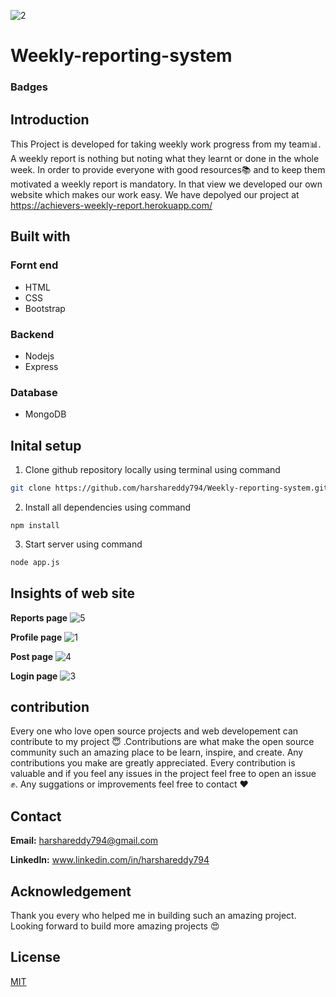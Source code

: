 ![2](https://user-images.githubusercontent.com/48166328/82139233-0e19ee80-9844-11ea-817d-89b7ab45ae01.PNG)
# Weekly-reporting-system

### Badges

## Introduction
This Project is developed for taking weekly work progress from my team:bar_chart:. A weekly report is nothing but noting what they learnt or done in the whole week. In order to provide everyone with good resources:books: and to keep them motivated a weekly report is mandatory. In that view we developed our own website which makes our work easy. We have depolyed our project at https://achievers-weekly-report.herokuapp.com/

## Built with
### Fornt end
* HTML
* CSS
* Bootstrap
### Backend
* Nodejs
* Express
### Database
* MongoDB

## Inital setup
 1. Clone github repository locally using terminal using command
 ```bash 
git clone https://github.com/harshareddy794/Weekly-reporting-system.git
```
2. Install all dependencies using command
```
npm install
```
3. Start server using command
```bash 
node app.js
```

## Insights of web site
**Reports page**
![5](https://user-images.githubusercontent.com/48166328/82140016-212fbd00-984a-11ea-88c9-c55ac48a5594.jpg)

**Profile page**
![1](https://user-images.githubusercontent.com/48166328/82139903-3526ef00-9849-11ea-8c97-5adfdb9d0125.PNG)

**Post page**
![4](https://user-images.githubusercontent.com/48166328/82139907-39530c80-9849-11ea-8350-71bce29f8021.PNG)

**Login page**
![3](https://user-images.githubusercontent.com/48166328/82139904-36f0b280-9849-11ea-95fb-bcb909e0e012.PNG)

## contribution
Every one who love open source projects and web developement can contribute to my project :innocent: .Contributions are what make the open source community such an amazing place to be learn, inspire, and create. Any contributions you make are greatly appreciated. 
Every contribution is valuable and if you feel any issues in the project feel free to open an issue :fist:. Any suggations or improvements feel free to contact :heart:

## Contact
**Email:** harshareddy794@gmail.com

**LinkedIn:** www.linkedin.com/in/harshareddy794

## Acknowledgement
Thank you every who helped me in building such an amazing project. Looking forward to build more amazing projects :heart_eyes:

## License
[MIT](https://choosealicense.com/licenses/mit/)
